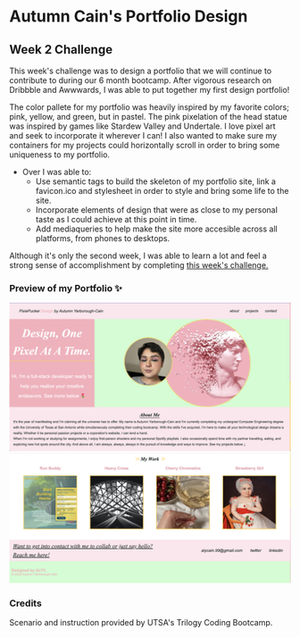 # Autumn Cain's Portfolio Design
## Week 2 Challenge

This week's challenge was to design a portfolio that we will continue to contribute to during our 6 month bootcamp. After vigorous research on Dribbble and Awwwards, I was able to put together my first design portfolio!

The color pallete for my portfolio was heavily inspired by my favorite colors; pink, yellow, and green, but in pastel. The pink pixelation of the head statue was inspired by games like Stardew Valley and Undertale. I love pixel art and seek to incorporate it wherever I can! I also wanted to make sure my containers for my projects could horizontally scroll in order to bring some uniqueness to my portfolio. 

- Over I was able to:
    - Use semantic tags to build the skeleton of my portfolio site, link a favicon.ico and stylesheet in order to style and bring some life to the site.
    - Incorporate elements of design that were as close to my personal taste as I could achieve at this point in time.
    - Add mediaqueries to help make the site more accesible across all platforms, from phones to desktops.

Although it's only the second week, I was able to learn a lot and feel a strong sense of accomplishment by completing [this week's challenge.](https://pixiepucker.github.io/portfolio-design/)

### Preview of my Portfolio ✨
![screenshot showing top of the landing page of my portfolio](./assets/images/topportfolio.png)
![screenshot showing bottom of the landing page of my portfolio](./assets/images/bottomportfolio.png)

### Credits
Scenario and instruction provided by UTSA's Trilogy Coding Bootcamp.

